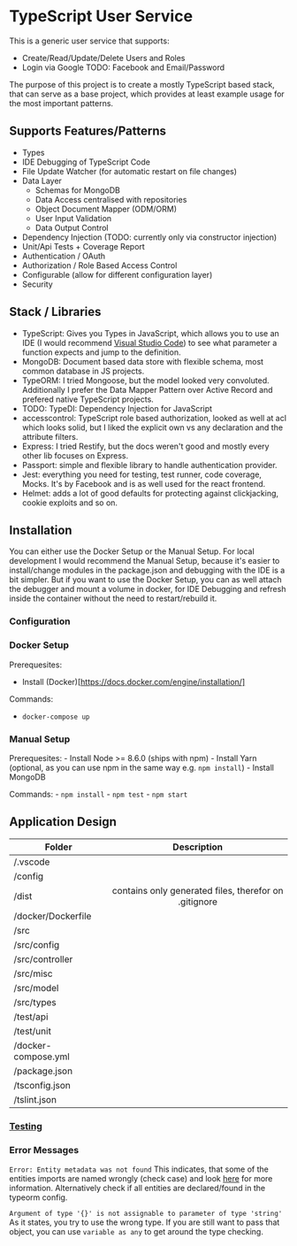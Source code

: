 # TypeScript User Service

This is a generic user service that supports:

 - Create/Read/Update/Delete Users and Roles
 - Login via Google
 TODO: Facebook and Email/Password

The purpose of this project is to create a mostly TypeScript based stack, that can serve as a base project, which provides at least example usage for the most important patterns.

## Supports Features/Patterns
 - Types
 - IDE Debugging of TypeScript Code
 - File Update Watcher (for automatic restart on file changes)
 - Data Layer
    - Schemas for MongoDB
    - Data Access centralised with repositories
    - Object Document Mapper (ODM/ORM) 
    - User Input Validation
    - Data Output Control
 - Dependency Injection (TODO: currently only via constructor injection)
 - Unit/Api Tests + Coverage Report
 - Authentication / OAuth
 - Authorization / Role Based Access Control
 - Configurable (allow for different configuration layer)
 - Security

## Stack / Libraries
 - TypeScript: Gives you Types in JavaScript, which allows you to use an IDE (I would recommend [Visual Studio Code](../.vscode)) to see what parameter a function expects and jump to the definition.
 - MongoDB: Document based data store with flexible schema, most common database in JS projects.
 - TypeORM: I tried Mongoose, but the model looked very convoluted. Additionally I prefer the Data Mapper Pattern over Active Record and prefered native TypeScript projects. 
 - TODO: TypeDI: Dependency Injection for JavaScript
 - accesscontrol: TypeScript role based authorization, looked as well at acl which looks solid, but I liked the explicit own vs any declaration and the attribute filters.
 - Express: I tried Restify, but the docs weren't good and mostly every other lib focuses on Express.
 - Passport: simple and flexible library to handle authentication provider.
 - Jest: everything you need for testing, test runner, code coverage, Mocks. It's by Facebook and is as well used for the react frontend.
 - Helmet: adds a lot of good defaults for protecting against clickjacking, cookie exploits and so on.

 ## Installation

  You can either use the Docker Setup or the Manual Setup. For local development I would recommend the Manual Setup, because it's easier to install/change modules in the package.json and debugging with the IDE is a bit simpler. But if you want to use the Docker Setup, you can as well attach the debugger and mount a volume in docker, for IDE Debugging and refresh inside the container without the need to restart/rebuild it.

### Configuration

 ### Docker Setup
  Prerequesites:
  - Install (Docker)[https://docs.docker.com/engine/installation/]

  Commands:
  - ```docker-compose up```

 ### Manual Setup
  Prerequesites:
    - Install Node >= 8.6.0 (ships with npm)
    - Install Yarn (optional, as you can use npm in the same way e.g. ```npm install```)
    - Install MongoDB

  Commands:
    - ```npm install```
    - ```npm test```
    - ```npm start```

## Application Design

| Folder        | Description          |
| ------------- |:-------------:|
| /.vscode           |     |
| /config           |     |
| /dist         |  contains only generated files, therefor on .gitignore|
| /docker/Dockerfile | |
| /src            |     |
| /src/config         |     |
| /src/controller            |     |
| /src/misc            |     |
| /src/model            |     |
| /src/types            |     |
| /test/api     |  |
| /test/unit     |  |
| /docker-compose.yml | |
| /package.json | |
| /tsconfig.json | |
| /tslint.json | |
  
### [Testing](./test)

### Error Messages

```Error: Entity metadata was not found``` This indicates, that some of the
entities imports are named wrongly (check case) and look [here](https://github.com/typeorm/typeorm/issues/420) for more information. Alternatively check if all entities are declared/found in the typeorm config.

```Argument of type '{}' is not assignable to parameter of type 'string'``` As it states, you try to use the wrong type. If you are still want to pass that object, you can use ```variable as any``` to get around the type checking.
